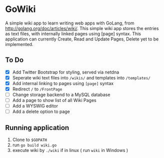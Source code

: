 # GoWiki

A simple wiki app to learn writing web apps with GoLang, from http://golang.org/doc/articles/wiki/. This simple wiki app stores the entries as text files, with internally linked pages using [page] syntax. This application can currently Create, Read and Update Pages, Delete yet to be implemented. 

## To Do
- [x] Add Twitter Bootstrap for styling, served via netdna
- [x] Seperate wiki text files into `/wikis/` and templates into `/templates/`
- [x] Add internal linking to pages using `[page]` syntax 
- [x] Redirect `/` to `/FrontPage`
- [ ] Change storage backend to a MySQL database
- [ ] Add a page to show list of all Wiki Pages
- [ ] Add a WYSWIG editor 
- [ ] Add a delete option to page

## Running application

1. Clone to `$GOPATH`
2. run `go build wiki.go`
3. execute wiki by `./wiki` if in linux ( run `wiki` in Windows )

